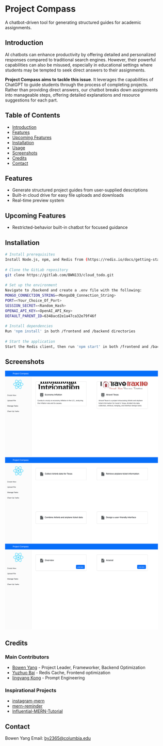 # Project Compass

A chatbot-driven tool for generating structured guides for academic assignments.

## Introduction

AI chatbots can enhance productivity by offering detailed and personalized responses compared to traditional search engines. However, their powerful capabilities can also be misused, especially in educational settings where students may be tempted to seek direct answers to their assignments.

**Project Compass aims to tackle this issue**. It leverages the capabilities of ChatGPT to guide students through the process of completing projects. Rather than providing direct answers, our chatbot breaks down assignments into manageable steps, offering detailed explanations and resource suggestions for each part.

## Table of Contents

- [Introduction](#introduction)
- [Features](#features)
- [Upcoming Features](#upcoming-features)
- [Installation](#installation)
- [Usage](#usage)
- [Screenshots](#screenshots)
- [Credits](#credits)
- [Contact](#contact)

## Features

- Generate structured project guides from user-supplied descriptions
- Built-in cloud drive for easy file uploads and downloads
- Real-time preview system

## Upcoming Features

- Restricted-behavior built-in chatbot for focused guidance

## Installation

```bash
# Install prerequisites
Install Node.js, npm, and Redis from (https://redis.io/docs/getting-started/installation/install-redis-on-mac-os/)

# Clone the GitLab repository
git clone https://gitlab.com/BWN133/cloud_todo.git

# Set up the environment
Navigate to /backend and create a .env file with the following:
MONGO_CONNECTION_STRING=<MongoDB_Connection_String>
PORT=<Your_Choice_Of_Port>
SESSION_SECRET=<Random_Hash>
OPENAI_API_KEY=<OpenAI_API_Key>
DEFAULT_PARENT_ID=6348acd2e1a47ca32e79f46f

# Install dependencies
Run 'npm install' in both /frontend and /backend directories

# Start the application
Start the Redis client, then run 'npm start' in both /frontend and /backend directories.
```
## Screenshots
![Home Page](./ss/mainPage.png)
![Step Page](./ss/second.png)
![File Page](./ss/overView.png)


## Credits

### Main Contributors

- [Bowen Yang](https://www.linkedin.com/in/bowen-yang133) - Project Leader, Frameworker, Backend Optimization
- [Yuzhuo Bai](https://www.linkedin.com/in/yuzhuo-bai-0740491ab/) - Redis Cache, Frontend optimization
- [lingyang Kong](https://www.linkedin.com/in/lingyang-kong-52326b1b0/) - Prompt Engineering


### Inspirational Projects

- [instagram-mern](https://github.com/jigar-sable/instagram-mern)
- [mern-reminder](https://github.com/codinginflow/MERN-course)
- [Influential-MERN-Tutorial](https://www.youtube.com/watch?v=FcxjCPeicvU&t=11513s)


## Contact
Bowen Yang
Email: by2365@columbia.edu